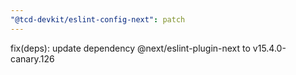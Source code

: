 ```yaml
---
"@tcd-devkit/eslint-config-next": patch
---
```


fix(deps): update dependency @next/eslint-plugin-next to v15.4.0-canary.126
